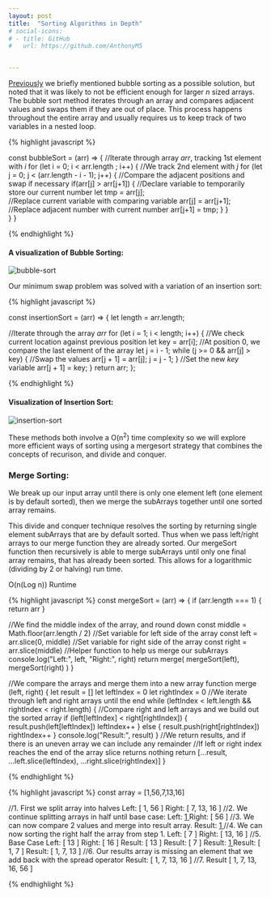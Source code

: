 ```yaml
---
layout: post
title:  "Sorting Algorithms in Depth"
# social-icons: 
# - title: GitHub
#   url: https://github.com/AnthonyM5


---
```


[Previously][1] we briefly mentioned bubble sorting as a possible solution, but noted that it was likely to not be efficient enough for larger *n* sized arrays. The bubble sort method iterates through an array and compares adjacent values and swaps them if they are out of place.  This process happens throughout the entire array and usually requires us to keep track of two variables in a nested loop.

{% highlight javascript %}

const bubbleSort = (arr) => {
    //Iterate through array *arr*, tracking 1st element with *i*
    for (let i = 0; i < arr.length ; i++) { 
    //We track 2nd element with *j*
        for (let j = 0; j < (arr.length - i - 1); j++) { 
      //Compare the adjacent positions and swap if necessary
            if(arr[j] > arr[j+1]) {
      //Declare variable to temporarily store our current number 
              let tmp = arr[j];  
      //Replace current variable with comparing variable
              arr[j] = arr[j+1]; 
      //Replace adjacent number with current number
              arr[j+1] = tmp; 
            }
        }        
    }
}

{% endhighlight %}

#### A visualization of Bubble Sorting:                                                               
![bubble-sort](https://bs-uploads.toptal.io/blackfish-uploads/sorting_algorithms_page/content/illustration/animated_image_file/animated_image/27839/bubble-sort-fa12d2c89cb8fe2e90fbf85a85ee501b.gif)

Our minimum swap problem was solved with a variation of an insertion sort:

{% highlight javascript %}

const insertionSort = (arr) => {
    let length = arr.length;
  
  //Iterate through the array *arr* 
    for (let i = 1; i < length; i++) {
  //We check current location against previous position 
        let key = arr[i];
  //At position 0, we compare the last element of the array 
        let j = i - 1;
        while (j >= 0 && arr[j] > key) {
  //Swap the values 
            arr[j + 1] = arr[j];
            j = j - 1;
        }
  //Set the new *key* variable
        arr[j + 1] = key;
    }
    return arr;
};


{% endhighlight %}

#### Visualization of Insertion Sort:                                        
![insertion-sort](https://bs-uploads.toptal.io/blackfish-uploads/sorting_algorithms_page/content/illustration/animated_image_file/animated_image/27775/insertion-sort-73d4d2a97b420f9cc1d4b2a6f1c7f4c9.gif)


These methods both involve a O(n<sup>2</sup>) time complexity so we will explore more efficient ways of sorting using a mergesort strategy that combines the concepts of recurison, and divide and conquer.  

### Merge Sorting:

We break up our input array until there is only one element left (one element is by default sorted), then we merge the subArrays together until one sorted array remains.  

This divide and conquer technique resolves the sorting by returning single element subArrays that are by default sorted.  Thus when we pass left/right arrays to our merge function they are already sorted.  Our mergeSort function then recursively is able to merge subArrays until only one final array remains, that has already been sorted.  This allows for a logarithmic (dividing by 2 or halving) run time.

O(n(Log n)) Runtime

{% highlight javascript %}
const mergeSort = (arr) => {
  if (arr.length === 1) {
    return arr
  }

//We find the middle index of the array, and round down
  const middle = Math.floor(arr.length / 2) 
//Set variable for left side of the array
  const left = arr.slice(0, middle)
//Set variable for right side of the array
  const right = arr.slice(middle) 
//Helper function to help us merge our subArrays
  console.log("Left:", left, "Right:", right)
  return merge(
    mergeSort(left),
    mergeSort(right)
  )
}

//We compare the arrays and merge them into a new array
function merge (left, right) {
  let result = []
  let leftIndex = 0
  let rightIndex = 0
//We iterate through left and right arrays until the end
  while (leftIndex < left.length && rightIndex < right.length) {
//Compare right and left arrays and we build out the sorted array
    if (left[leftIndex] < right[rightIndex]) {
      result.push(left[leftIndex])
      leftIndex++
    } else {
      result.push(right[rightIndex])
      rightIndex++
    }
    console.log("Result:", result)
  }
//We return results, and if there is an uneven array we can include any remainder 
//If left or right index reaches the end of the array slice returns nothing
    return [...result, ...left.slice(leftIndex), ...right.slice(rightIndex)]
}


{% endhighlight %}

{% highlight javascript %}
const array = [1,56,7,13,16]

//1. First we split array into halves 
Left: [ 1, 56 ] Right: [ 7, 13, 16 ]
//2. We continue splitting arrays in half until base case:
Left: [ 1 ] Right: [ 56 ] 
//3. We can now compare 2 values and merge into result array.
Result: [ 1 ]
//4. We can now sorting the right half the array from step 1.
Left: [ 7 ] Right: [ 13, 16 ]
//5. Base Case
Left: [ 13 ] Right: [ 16 ]
Result: [ 13 ]
Result: [ 7 ]
Result: [ 1 ]
Result: [ 1, 7 ]
Result: [ 1, 7, 13 ]
//6. Our results array is missing an element that we add back with the spread operator
Result: [ 1, 7, 13, 16 ]
//7. Result
[ 1, 7, 13, 16, 56 ]

{% endhighlight %}








[1]: https://anthonym5.github.io/my-awesome-blog/2021/03/13/minimum-swaps.html 
